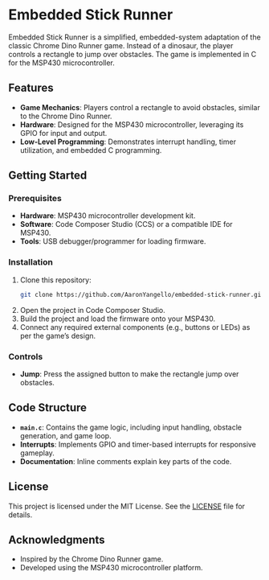 # Embedded Stick Runner

Embedded Stick Runner is a simplified, embedded-system adaptation of the classic Chrome Dino Runner game. Instead of a dinosaur, the player controls a rectangle to jump over obstacles. The game is implemented in C for the MSP430 microcontroller.

## Features

- **Game Mechanics**: Players control a rectangle to avoid obstacles, similar to the Chrome Dino Runner.
- **Hardware**: Designed for the MSP430 microcontroller, leveraging its GPIO for input and output.
- **Low-Level Programming**: Demonstrates interrupt handling, timer utilization, and embedded C programming.

## Getting Started

### Prerequisites

- **Hardware**: MSP430 microcontroller development kit.
- **Software**: Code Composer Studio (CCS) or a compatible IDE for MSP430.
- **Tools**: USB debugger/programmer for loading firmware.

### Installation

1. Clone this repository:
   ```bash
   git clone https://github.com/AaronYangello/embedded-stick-runner.git
   ```
2. Open the project in Code Composer Studio.
3. Build the project and load the firmware onto your MSP430.
4. Connect any required external components (e.g., buttons or LEDs) as per the game’s design.

### Controls

- **Jump**: Press the assigned button to make the rectangle jump over obstacles.

## Code Structure

- **`main.c`**: Contains the game logic, including input handling, obstacle generation, and game loop.
- **Interrupts**: Implements GPIO and timer-based interrupts for responsive gameplay.
- **Documentation**: Inline comments explain key parts of the code.

## License

This project is licensed under the MIT License. See the [LICENSE](LICENSE) file for details.

## Acknowledgments

- Inspired by the Chrome Dino Runner game.
- Developed using the MSP430 microcontroller platform.

